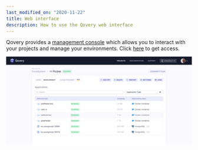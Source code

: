 ```yaml
---
last_modified_on: "2020-11-22"
title: Web interface
description: How to use the Qovery web interface
---
```

Qovery provides a [management console][urls.start_qovery] which allows you to interact with your projects and manage your environments.
Click [here][urls.start_qovery] to get access.

<p align="center">
  <a href="https://start.qovery.com">
    <img src="/img/qovery_environments.jpg" alt="Qovery list of environments" />
  </a>
</p>


[urls.start_qovery]: https://start.qovery.com
